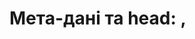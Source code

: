 # Мета-дані та head: <meta>, <title>, <link>, favicon, SEO

## Вступ

Мета-дані та елементи `<head>` — фундамент для SEO, доступності, інтеграції з браузером, соціальними мережами, API. Вони визначають назву сторінки, опис, ключові слова, фавікон, підключення стилів та скриптів.

## Історія/Походження

Перші версії HTML містили лише базові елементи `<title>`, `<meta>`. З розвитком стандарту додано `<link>`, фавікон, Open Graph, атрибути для SEO, інтеграцію з API, адаптивність.

### Віхи розвитку head

-   **HTML 2.0:** `<title>`, `<meta>`
-   **HTML4/HTML5:** `<link>`, фавікон, Open Graph, viewport, charset

## Основний матеріал

### Тег <head>

-   `<head>` — контейнер для мета-даних, стилів, скриптів

### Тег <title>

-   `<title>` — назва сторінки у вкладці браузера

### Тег <meta>

-   `<meta>` — мета-дані: опис, ключові слова, charset, viewport, автор, robots
-   Атрибути: `name`, `content`, `charset`, `http-equiv`

### Тег <link>

-   `<link>` — підключення стилів, фавіконів, шрифтів, маніфестів
-   Атрибути: `rel`, `href`, `type`, `sizes`

### Фавікон

-   `<link rel="icon" href="favicon.ico" type="image/x-icon">` — іконка сайту

### SEO

-   Мета-дані впливають на індексацію, рейтинг, відображення у пошукових системах
-   Open Graph, Twitter Cards — для соціальних мереж

### Семантика та доступність

-   Опис, ключові слова, автор — для пошукових систем, скрінрідерів

## Приклад коду

### Базовий head

```html
<head>
    <title>Мій сайт</title>
    <meta charset="UTF-8" />
    <meta name="description" content="Опис сторінки" />
    <meta name="keywords" content="HTML, CSS, JavaScript" />
    <meta name="author" content="Олег" />
    <meta name="viewport" content="width=device-width, initial-scale=1.0" />
    <link rel="icon" href="favicon.ico" type="image/x-icon" />
    <link rel="stylesheet" href="styles.css" />
</head>
```

### Неочевидний приклад: Open Graph

```html
<meta property="og:title" content="Мій сайт" />
<meta property="og:description" content="Опис для соцмереж" />
<meta property="og:image" content="preview.jpg" />
<meta property="og:url" content="https://mysite.com" />
```

### Неочевидний приклад: Twitter Card

```html
<meta name="twitter:card" content="summary_large_image" />
<meta name="twitter:title" content="Мій сайт" />
<meta name="twitter:description" content="Опис для Twitter" />
<meta name="twitter:image" content="preview.jpg" />
```

### Неочевидний приклад: viewport

```html
<meta name="viewport" content="width=device-width, initial-scale=1.0" />
```

### Неочевидний приклад: підключення шрифтів

```html
<link rel="stylesheet" href="https://fonts.googleapis.com/css?family=Roboto" />
```

### Неочевидний приклад: manifest

```html
<link rel="manifest" href="site.webmanifest" />
```

### Неочевидний приклад: alternate

```html
<link rel="alternate" href="/rss.xml" type="application/rss+xml" title="RSS" />
```

## Пояснення під капотом

Браузер парсить `<head>`, створює DOM-елементи, інтегрує мета-дані з пошуковими системами, соціальними мережами, API. Атрибути керують поведінкою: charset, viewport, robots, Open Graph, Twitter Cards, favicon, підключення стилів та скриптів.

### Як працює head у рушії

Елементи `<head>` інтегруються з рушієм браузера, впливають на рендеринг, SEO, доступність, кешування, відображення у соцмережах, підключення ресурсів.

## Нюанси та підводні камені

-   Відсутність charset — проблеми з кодуванням
-   Відсутність viewport — поганий вигляд на мобільних
-   Відсутність опису — поганий SEO
-   Відсутність фавікону — неінформативна вкладка
-   Відсутність Open Graph/Twitter Cards — погане відображення у соцмережах
-   Надмірне використання ключових слів — штраф у пошукових системах
-   Відсутність manifest — немає PWA

## Діаграми

```mermaid
graph TD
    HEAD[<head>] --> TITLE[<title>]
    HEAD --> META[<meta>]
    HEAD --> LINK[<link>]
    HEAD --> ICON[favicon]
    HEAD --> OG[Open Graph]
    HEAD --> TW[Twitter Card]
    HEAD --> MANIFEST[manifest]
```

```mermaid
graph LR
    Head[Мета-дані] --> SEO[SEO]
    Head --> Accessibility[Доступність]
    Head --> Social[Соцмережі]
    Head --> Resources[Ресурси]
    Head --> PWA[PWA]
```

## Приклад застосування в реальних проєктах

-   Блоги — опис, ключові слова, Open Graph
-   Корпоративні сайти — фавікон, manifest, шрифти
-   SPA — viewport, manifest, підключення стилів
-   E-commerce — SEO, Twitter Cards, Open Graph
-   PWA — manifest, favicon

### Кейс: SEO

Мета-дані, опис, ключові слова, Open Graph — для індексації.

### Кейс: доступність

Опис, автор, charset — для скрінрідерів, браузерів.

### Кейс: інтеграція з соцмережами

Open Graph, Twitter Cards — для гарного вигляду при поширенні.

## Крос-посилання

-   [Семантичний HTML](./03-semantic-tags.md)
-   [Best practices](./10-best-practices.md)
-   [Текстові елементи](./04-text.md)
-   [Медіа](./05-media.md)

## Підсумок

-   Мета-дані — основа SEO, доступності, інтеграції
-   `<head>`, `<meta>`, `<title>`, `<link>`, favicon — фундаментальні елементи
-   Семантика, опис, ключові слова, Open Graph — для пошукових систем, соцмереж
-   Важливо використовувати правильні атрибути
-   Неочевидні приклади — для інтеграції, доступності, PWA
